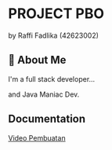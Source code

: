 # PROJECT PBO
by Raffi Fadlika (42623002)


## 🚀 About Me
I'm a full stack developer...

and Java Maniac Dev.
## Documentation

[Video Pembuatan](https://drive.google.com/file/d/1kTuvB_qzHr4tm4Uvn0-rUdfxXH2MFBqV/view?usp=sharing)
